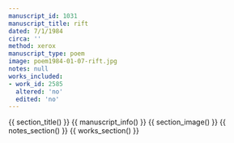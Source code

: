 ```yaml
---
manuscript_id: 1031
manuscript_title: rift
dated: 7/1/1984
circa: ''
method: xerox
manuscript_type: poem
image: poem1984-01-07-rift.jpg
notes: null
works_included:
- work_id: 2585
  altered: 'no'
  edited: 'no'
---
```


{{ section_title() }}
{{ manuscript_info() }}
{{ section_image() }}
{{ notes_section() }}
{{ works_section() }}
